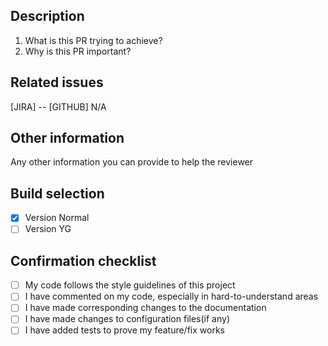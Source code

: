 ## Description
   1. What is this PR trying to achieve?
   2. Why is this PR important?

## Related issues
[JIRA] --
[GITHUB] N/A

## Other information
Any other information you can provide to help the reviewer

## Build selection
- [x] Version Normal
- [ ] Version YG

## Confirmation checklist
- [ ] My code follows the style guidelines of this project
- [ ] I have commented on my code, especially in hard-to-understand areas
- [ ] I have made corresponding changes to the documentation
- [ ] I have made changes to configuration files(if any)
- [ ] I have added tests to prove my feature/fix works

